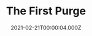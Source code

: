 ---
title: "The First Purge"
year: 2018
date: 2021-02-21T00:00:04.000Z
permalink: /almanac/movies/2021-02-21-the-first-purge/index.html
link: https://letterboxd.com/rknightuk/film/the-first-purge/
rating: 3
---